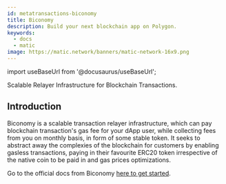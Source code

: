 ```yaml
---
id: metatransactions-biconomy
title: Biconomy
description: Build your next blockchain app on Polygon.
keywords:
  - docs
  - matic
image: https://matic.network/banners/matic-network-16x9.png 
---
```

import useBaseUrl from '@docusaurus/useBaseUrl';

Scalable Relayer Infrastructure for Blockchain Transactions.

## Introduction

Biconomy is a scalable transaction relayer infrastructure, which can pay blockchain transaction's gas fee for your dApp user, while collecting fees from you on monthly basis, in form of some stable token. It seeks to abstract away the complexies of the blockchain for customers by enabling gasless transactions, paying in their favourite ERC20 token irrespective of the native coin to be paid in and gas prices optimizations.

Go to the official docs from Biconomy [here to get started](https://docs.biconomy.io/biconomy-dashboard).



<!-- ### Contract based Accounts

In this approach, for each user an upgradable contract wallet is created, which acts as a proxy contract & relays all transactions to destination smart contract. As user needs to keep all of their assets under supervision of this proxy contract, all blockchain transactions to be routed via this proxy contract.

<img src={useBaseUrl("img/biconomy/Untitled.png")} />


### Native Meta Transactions

If dApps support native meta transactions, then biconomy relayers can directly talk to dApp contract, where we don't need any user specific contract wallet.

<img src={useBaseUrl("img/biconomy/NativeMetaTx.png")} />

## Integration

Biconomy offers their SDK that makes this integration seamless, called Mexa.

Integration with Mexa is a two step process:

1. Register your DApp on Mexa Dashboard, a dashboard for developers, and copy API Key generated for your DApp.
2. Integrate Mexa SDK in your DApp code using API Key you got from dashboard.

You will first need your deployed smart contract address and it's ABI to register on the dashboard.

### Dashboard

Follow the steps **[here](https://docs.biconomy.io/biconomy-dashboard)**, to register an account and add a DApp to get the keys, and configure functions that will accept signed transactions.

### Using mexa

Get inside dApp client code directory, to configure meta transactions. Lets first install `@biconomy/mexa` from npm.

```js
npm install @biconomy/mexa --save
```

Now we can initialize biconomy & web3. In place of `<web3 provider>` you can use `window.ethereum` if your dApp users are using MetaMask.

```js
import Biconomy from "@biconomy/mexa";

const biconomy = new Biconomy(<web3 provider>, {apiKey: <API Key>});
web3 = new Web3(biconomy);

biconomy.onEvent(biconomy.READY, () => {

  // Initialize your dapp here like getting user accounts etc

}).onEvent(biconomy.ERROR, (error, message) => {

  // Handle error while initializing mexa

});
```

Congratulations 👏

You have now enabled meta transactions in your DApp. Interact with web3 the way you have been doing it.

Now whenever there is a write transaction action(registered in mexa dashboard also) initiated from the user, mexa will ask for user’s signature in an [EIP-712](https://github.com/ethereum/EIPs/blob/master/EIPS/eip-712.md) format and handle the transaction rather than sending signed transaction directly to blockchain from user’s wallet.

### Next

You can go through [this](https://github.com/bcnmy/dapp-demo) example for getting an in depth overview of native meta transactions. -->
